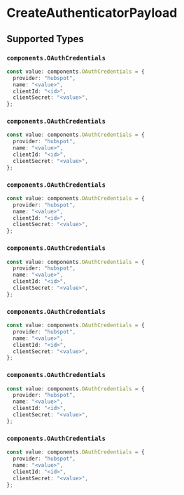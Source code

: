 # CreateAuthenticatorPayload


## Supported Types

### `components.OAuthCredentials`

```typescript
const value: components.OAuthCredentials = {
  provider: "hubspot",
  name: "<value>",
  clientId: "<id>",
  clientSecret: "<value>",
};
```

### `components.OAuthCredentials`

```typescript
const value: components.OAuthCredentials = {
  provider: "hubspot",
  name: "<value>",
  clientId: "<id>",
  clientSecret: "<value>",
};
```

### `components.OAuthCredentials`

```typescript
const value: components.OAuthCredentials = {
  provider: "hubspot",
  name: "<value>",
  clientId: "<id>",
  clientSecret: "<value>",
};
```

### `components.OAuthCredentials`

```typescript
const value: components.OAuthCredentials = {
  provider: "hubspot",
  name: "<value>",
  clientId: "<id>",
  clientSecret: "<value>",
};
```

### `components.OAuthCredentials`

```typescript
const value: components.OAuthCredentials = {
  provider: "hubspot",
  name: "<value>",
  clientId: "<id>",
  clientSecret: "<value>",
};
```

### `components.OAuthCredentials`

```typescript
const value: components.OAuthCredentials = {
  provider: "hubspot",
  name: "<value>",
  clientId: "<id>",
  clientSecret: "<value>",
};
```

### `components.OAuthCredentials`

```typescript
const value: components.OAuthCredentials = {
  provider: "hubspot",
  name: "<value>",
  clientId: "<id>",
  clientSecret: "<value>",
};
```

